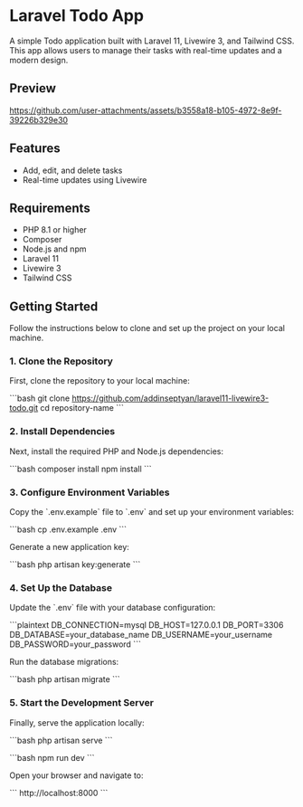 # Laravel Todo App

A simple Todo application built with Laravel 11, Livewire 3, and Tailwind CSS. This app allows users to manage their tasks with real-time updates and a modern design.

## Preview

https://github.com/user-attachments/assets/b3558a18-b105-4972-8e9f-39226b329e30

## Features

- Add, edit, and delete tasks
- Real-time updates using Livewire

## Requirements

- PHP 8.1 or higher
- Composer
- Node.js and npm
- Laravel 11
- Livewire 3
- Tailwind CSS

## Getting Started

Follow the instructions below to clone and set up the project on your local machine.

### 1. Clone the Repository

First, clone the repository to your local machine:

\`\`\`bash
git clone https://github.com/addinseptyan/laravel11-livewire3-todo.git
cd repository-name
\`\`\`

### 2. Install Dependencies

Next, install the required PHP and Node.js dependencies:

\`\`\`bash
composer install
npm install
\`\`\`

### 3. Configure Environment Variables

Copy the \`.env.example\` file to \`.env\` and set up your environment variables:

\`\`\`bash
cp .env.example .env
\`\`\`

Generate a new application key:

\`\`\`bash
php artisan key:generate
\`\`\`

### 4. Set Up the Database

Update the \`.env\` file with your database configuration:

\`\`\`plaintext
DB_CONNECTION=mysql
DB_HOST=127.0.0.1
DB_PORT=3306
DB_DATABASE=your_database_name
DB_USERNAME=your_username
DB_PASSWORD=your_password
\`\`\`

Run the database migrations:

\`\`\`bash
php artisan migrate
\`\`\`

### 5. Start the Development Server

Finally, serve the application locally:

\`\`\`bash
php artisan serve
\`\`\`

\`\`\`bash
npm run dev
\`\`\`

Open your browser and navigate to:

\`\`\`
http://localhost:8000
\`\`\`
